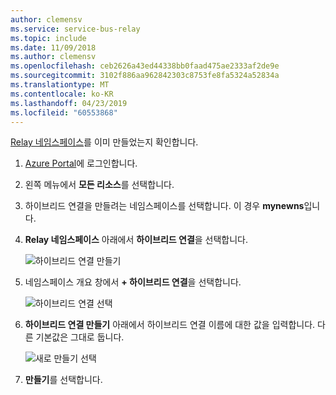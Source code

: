 ```yaml
---
author: clemensv
ms.service: service-bus-relay
ms.topic: include
ms.date: 11/09/2018
ms.author: clemensv
ms.openlocfilehash: ceb2626a43ed44338bb0faad475ae2333af2de9e
ms.sourcegitcommit: 3102f886aa962842303c8753fe8fa5324a52834a
ms.translationtype: MT
ms.contentlocale: ko-KR
ms.lasthandoff: 04/23/2019
ms.locfileid: "60553868"
---
```

[Relay 네임스페이스][namespace-how-to]를 이미 만들었는지 확인합니다.

1. [Azure Portal](https://portal.azure.com)에 로그인합니다.
2. 왼쪽 메뉴에서 **모든 리소스**를 선택합니다.
3. 하이브리드 연결을 만들려는 네임스페이스를 선택합니다. 이 경우 **mynewns**입니다.  
4. **Relay 네임스페이스** 아래에서 **하이브리드 연결**을 선택합니다.

    ![하이브리드 연결 만들기](./media/relay-create-hybrid-connection-portal/create-hc-1.png)

5. 네임스페이스 개요 창에서 **+ 하이브리드 연결**을 선택합니다.
   
    ![하이브리드 연결 선택](./media/relay-create-hybrid-connection-portal/create-hc-2.png)
6. **하이브리드 연결 만들기** 아래에서 하이브리드 연결 이름에 대한 값을 입력합니다. 다른 기본값은 그대로 둡니다.
   
    ![새로 만들기 선택](./media/relay-create-hybrid-connection-portal/create-hc-3.png)
7. **만들기**를 선택합니다.

[namespace-how-to]: ../articles/service-bus-relay/relay-create-namespace-portal.md 